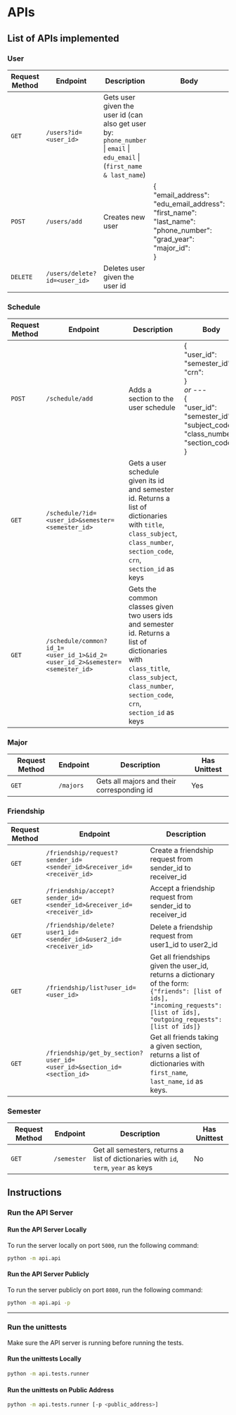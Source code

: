 # APIs

## List of APIs implemented
### User

| Request Method | Endpoint | Description | Body | Has Unittest |
| --- | --- | --- | --- | --- |
| `GET` | `/users?id=<user_id>` | Gets user given the user id (can also get user by: `phone_number` \| `email` \| `edu_email` \| (`first_name & last_name`) | | Yes |
| `POST` | `/users/add` | Creates new user | {<br>"email_address": <br> "edu_email_address": <br> "first_name": <br> "last_name": <br> "phone_number": <br> "grad_year": <br> "major_id": <br> }| Yes |
| `DELETE` | `/users/delete?id=<user_id>` | Deletes user given the user id | | Yes |

### Schedule

| Request Method | Endpoint | Description | Body | Has Unittest |
| --- | --- | --- | --- | --- |
| `POST` | `/schedule/add` | Adds a section to the user schedule | {<br>"user_id": <br> "semester_id": <br> "crn": <br> } <br> *or* --- <br> {<br>"user_id": <br> "semester_id": <br> "subject_code": <br> "class_number": <br> "section_code": <br> } | Yes |
| `GET` | `/schedule/?id=<user_id>&semester=<semester_id>` | Gets a user schedule given its id and semester id. Returns a list of dictionaries with `title`, `class_subject`, `class_number`, `section_code`, `crn`, `section_id` as keys |  | No |
| `GET` | `/schedule/common?id_1=<user_id_1>&id_2=<user_id_2>&semester=<semester_id>` | Gets the common classes given two users ids and semester id. Returns a list of dictionaries with `class_title`, `class_subject`, `class_number`, `section_code`, `crn`, `section_id` as keys |  | No |

### Major
| Request Method | Endpoint | Description | Has Unittest |
| --- | --- | --- | --- |
| `GET` | `/majors` | Gets all majors and their corresponding id | Yes |

### Friendship
| Request Method | Endpoint | Description | Has Unittest |
| --- | --- | --- | --- |
| `GET` | `/friendship/request?sender_id=<sender_id>&receiver_id=<receiver_id>` | Create a friendship request from sender_id to receiver_id | No |
| `GET` | `/friendship/accept?sender_id=<sender_id>&receiver_id=<receiver_id>` | Accept a friendship request from sender_id to receiver_id | No |
| `GET` | `/friendship/delete?user1_id=<sender_id>&user2_id=<receiver_id>` | Delete a friendship request from user1_id to user2_id | No |
| `GET` | `/friendship/list?user_id=<user_id>` | Get all friendships given the user_id, returns a dictionary of the form: `{"friends": [list of ids], "incoming_requests": [list of ids], "outgoing_requests": [list of ids]}` | No |
| `GET` | `/friendship/get_by_section?user_id=<user_id>&section_id=<section_id>` | Get all friends taking a given section, returns a list of dictionaries with `first_name`, `last_name`, `id` as keys. | No |

### Semester
| Request Method | Endpoint | Description | Has Unittest |
| --- | --- | --- | --- |
| `GET` | `/semester` | Get all semesters, returns a list of dictionaries with `id`, `term`, `year` as keys | No |

## Instructions

### Run the API Server

#### Run the API Server Locally
To run the server locally on port `5000`, run the following command:
```bash
python -m api.api
```

#### Run the API Server Publicly
To run the server publicly on port `8080`, run the following command:
```bash
python -m api.api -p
```

---

### Run the unittests
Make sure the API server is running before running the tests.

#### Run the unittests Locally
```bash
python -m api.tests.runner
```

#### Run the unittests on Public Address
```bash
python -m api.tests.runner [-p <public_address>]
```
